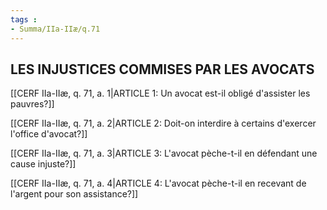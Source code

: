 ```yaml
---
tags : 
- Summa/IIa-IIæ/q.71
---
```


## LES INJUSTICES COMMISES PAR LES AVOCATS

[[CERF IIa-IIæ, q. 71, a. 1|ARTICLE 1: Un avocat est-il obligé d'assister les pauvres?]]

[[CERF IIa-IIæ, q. 71, a. 2|ARTICLE 2: Doit-on interdire à certains d'exercer l'office d'avocat?]]

[[CERF IIa-IIæ, q. 71, a. 3|ARTICLE 3: L'avocat pèche-t-il en défendant une cause injuste?]]

[[CERF IIa-IIæ, q. 71, a. 4|ARTICLE 4: L'avocat pèche-t-il en recevant de l'argent pour son assistance?]]

